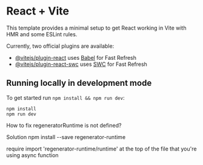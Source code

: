 # React + Vite

This template provides a minimal setup to get React working in Vite with HMR and some ESLint rules.

Currently, two official plugins are available:

- [@vitejs/plugin-react](https://github.com/vitejs/vite-plugin-react/blob/main/packages/plugin-react/README.md) uses [Babel](https://babeljs.io/) for Fast Refresh
- [@vitejs/plugin-react-swc](https://github.com/vitejs/vite-plugin-react-swc) uses [SWC](https://swc.rs/) for Fast Refresh

## Running locally in development mode

To get started run `npm install && npm run dev`:

    npm install
    npm run dev

How to fix regeneratorRuntime is not defined?

Solution
npm install --save regenerator-runtime

require import 'regenerator-runtime/runtime' at the top of the file that you're using async function
